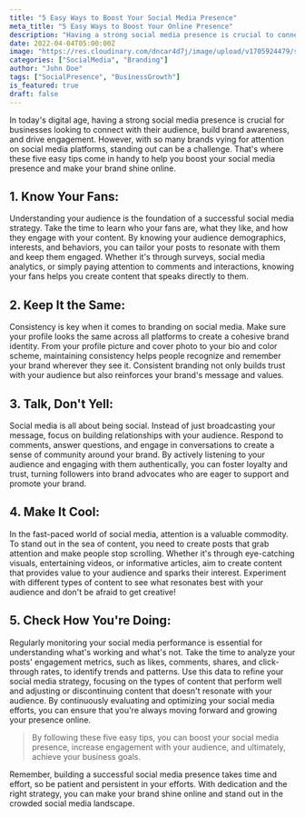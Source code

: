 ```yaml
---
title: "5 Easy Ways to Boost Your Social Media Presence"
meta_title: "5 Easy Ways to Boost Your Online Presence"
description: "Having a strong social media presence is crucial to connect with the audience, build brand awareness, and drive engagement."
date: 2022-04-04T05:00:00Z
image: "https://res.cloudinary.com/dncar4d7j/image/upload/v1705924479/samples/man-on-a-escalator.jpg"
categories: ["SocialMedia", "Branding"]
author: "John Doe"
tags: ["SocialPresence", "BusinessGrowth"]
is_featured: true
draft: false
---
```


In today's digital age, having a strong social media presence is crucial for businesses looking to connect with their audience, build brand awareness, and drive engagement. However, with so many brands vying for attention on social media platforms, standing out can be a challenge. 
That's where these five easy tips come in handy to help you boost your social media presence and make your brand shine online.


## 1. Know Your Fans:
Understanding your audience is the foundation of a successful social media strategy. Take the time to learn who your fans are, what they like, and how they engage with your content. By knowing your audience demographics, interests, and behaviors, you can tailor your posts to resonate with them and keep them engaged. Whether it's through surveys, social media analytics, or simply paying attention to comments and interactions, knowing your fans helps you create content that speaks directly to them.

## 2. Keep It the Same:
Consistency is key when it comes to branding on social media. Make sure your profile looks the same across all platforms to create a cohesive brand identity. From your profile picture and cover photo to your bio and color scheme, maintaining consistency helps people recognize and remember your brand wherever they see it. Consistent branding not only builds trust with your audience but also reinforces your brand's message and values.

## 3. Talk, Don't Yell:
Social media is all about being social. Instead of just broadcasting your message, focus on building relationships with your audience. Respond to comments, answer questions, and engage in conversations to create a sense of community around your brand. By actively listening to your audience and engaging with them authentically, you can foster loyalty and trust, turning followers into brand advocates who are eager to support and promote your brand.

## 4. Make It Cool:
In the fast-paced world of social media, attention is a valuable commodity. To stand out in the sea of content, you need to create posts that grab attention and make people stop scrolling. Whether it's through eye-catching visuals, entertaining videos, or informative articles, aim to create content that provides value to your audience and sparks their interest. Experiment with different types of content to see what resonates best with your audience and don't be afraid to get creative!

## 5. Check How You're Doing:
Regularly monitoring your social media performance is essential for understanding what's working and what's not. Take the time to analyze your posts' engagement metrics, such as likes, comments, shares, and click-through rates, to identify trends and patterns. Use this data to refine your social media strategy, focusing on the types of content that perform well and adjusting or discontinuing content that doesn't resonate with your audience. By continuously evaluating and optimizing your social media efforts, you can ensure that you're always moving forward and growing your presence online.

> By following these five easy tips, you can boost your social media presence, increase engagement with your audience, and ultimately, achieve your business goals. 

Remember, building a successful social media presence takes time and effort, so be patient and persistent in your efforts. With dedication and the right strategy, you can make your brand shine online and stand out in the crowded social media landscape.





